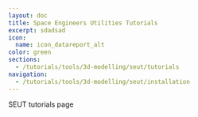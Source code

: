 ```yaml
---
layout: doc
title: Space Engineers Utilities Tutorials
excerpt: sdadsad
icon:
  name: icon_datareport_alt
color: green
sections:
  - /tutorials/tools/3d-modelling/seut/tutorials
navigation:
  - /tutorials/tools/3d-modelling/seut/installation
---
```


SEUT tutorials page